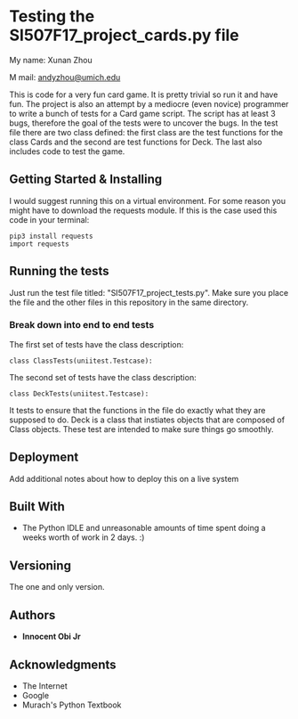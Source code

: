# Testing the SI507F17_project_cards.py file

My name: Xunan Zhou

M mail: andyzhou@umich.edu

This is code for a very fun card game. It is pretty trivial so run it and have fun. The project is also an attempt by a mediocre (even novice) programmer to write a bunch of tests for a Card game script. The script has at least 3 bugs, therefore the goal of the tests were to uncover the bugs.
In the test file there are two class defined: the first class are the test functions for the class Cards and the second are test functions for Deck. The last also includes code to test the game.  

## Getting Started & Installing

I would suggest running this on a virtual environment. For some reason you might have to download the requests module. If this is the case used this code in your terminal:

```
pip3 install requests
import requests
```



## Running the tests

Just run the test file titled: "SI507F17_project_tests.py". Make sure you place the file and the other files in this repository in the same directory.


### Break down into end to end tests

The first set of tests have the class description:

```
class ClassTests(uniitest.Testcase):
```

The second set of tests have the class description:

```
class DeckTests(uniitest.Testcase):
```
It tests to ensure that the functions in the file do exactly what they are supposed to do. Deck is a class that instiates objects that are composed of Class objects. These test are intended to make sure things go smoothly.  



## Deployment

Add additional notes about how to deploy this on a live system

## Built With

* The Python IDLE and unreasonable amounts of time spent doing a weeks worth of work in 2 days. :)

## Versioning

The one and only version. 

## Authors

* **Innocent Obi Jr**

## Acknowledgments

* The Internet
* Google
* Murach's Python Textbook
